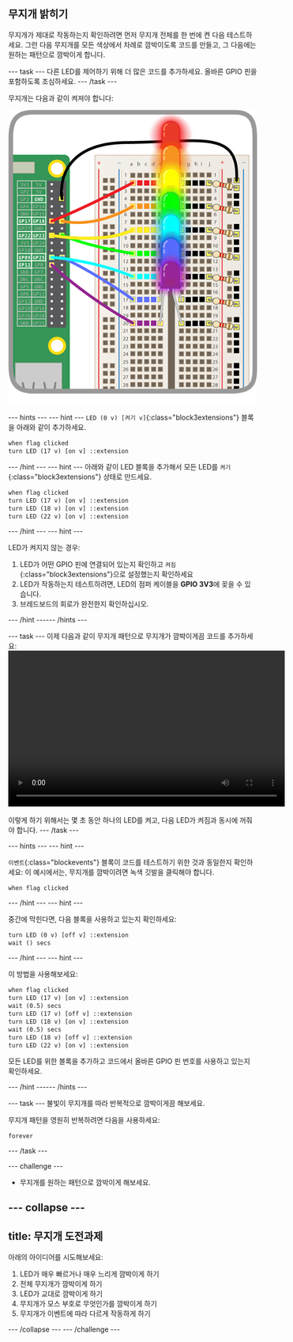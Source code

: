 ## 무지개 밝히기

무지개가 제대로 작동하는지 확인하려면 먼저 무지개 전체를 한 번에 켠 다음 테스트하세요. 그런 다음 무지개를 모든 색상에서 차례로 깜박이도록 코드를 만들고, 그 다음에는 원하는 패턴으로 깜박이게 합니다.

--- task --- 다른 LED를 제어하기 위해 더 많은 코드를 추가하세요. 올바른 GPIO 핀을 포함하도록 조심하세요. --- /task ---

무지개는 다음과 같이 켜져야 합니다:

![불이 켜진 무지개](images/rainbowlit.png)

--- hints ---
 --- hint --- `LED (0 v) [켜기 v]`{:class="block3extensions"} 블록을 아래와 같이 추가하세요.

```blocks3
when flag clicked
turn LED (17 v) [on v] ::extension
```

--- /hint --- --- hint --- 아래와 같이 LED 블록을 추가해서 모든 LED를 `켜기`{:class="block3extensions"} 상태로 만드세요.

```blocks3
when flag clicked
turn LED (17 v) [on v] ::extension
turn LED (18 v) [on v] ::extension
turn LED (22 v) [on v] ::extension
```

--- /hint --- --- hint ---

LED가 켜지지 않는 경우:

1) LED가 어떤 GPIO 핀에 연결되어 있는지 확인하고 `켜짐`{:class="block3extensions"}으로 설정했는지 확인하세요 
2) LED가 작동하는지 테스트하려면, LED의 점퍼 케이블을 **GPIO 3V3**에 꽂을 수 있습니다. 
3) 브레드보드의 회로가 완전한지 확인하십시오.

--- /hint ------ /hints ---

--- task --- 이제 다음과 같이 무지개 패턴으로 무지개가 깜박이게끔 코드를 추가하세요:
<video width="560" height="315" controls> <source src="resources/Scratch-GPIO-Pathways-5.mp4" type="video/mp4"> Your browser does not support the video tag, so try FireFox or Chrome. </video> 

이렇게 하기 위해서는 몇 초 동안 하나의 LED를 켜고, 다음 LED가 켜짐과 동시에 꺼줘야 합니다. --- /task ---

--- hints ---
 --- hint ---

`이벤트`{:class="blockevents"} 블록이 코드를 테스트하기 위한 것과 동일한지 확인하세요: 이 예시에서는, 무지개를 깜박이려면 녹색 깃발을 클릭해야 합니다.

```blocks3
when flag clicked
```

--- /hint --- --- hint ---

중간에 막힌다면, 다음 블록을 사용하고 있는지 확인하세요:

```blocks3
turn LED (0 v) [off v] ::extension
wait () secs
```

--- /hint --- --- hint ---

이 방법을 사용해보세요:

```blocks3
when flag clicked
turn LED (17 v) [on v] ::extension
wait (0.5) secs
turn LED (17 v) [off v] ::extension
turn LED (18 v) [on v] ::extension
wait (0.5) secs
turn LED (18 v) [off v] ::extension
turn LED (22 v) [on v] ::extension
```

모든 LED를 위한 블록을 추가하고 코드에서 올바른 GPIO 핀 번호를 사용하고 있는지 확인하세요.

--- /hint ------ /hints ---

--- task --- 불빛이 무지개를 따라 반복적으로 깜박이게끔 해보세요.

무지개 패턴을 영원히 반복하려면 다음을 사용하세요:

```blocks3
forever
```

--- /task ---

--- challenge ---

+ 무지개를 원하는 패턴으로 깜박이게 해보세요.

--- collapse ---
---
title: 무지개 도전과제
---

아래의 아이디어를 시도해보세요:

 1) LED가 매우 빠르거나 매우 느리게 깜박이게 하기 
 2) 전체 무지개가 깜박이게 하기 
 3) LED가 교대로 깜박이게 하기 
 4) 무지개가 모스 부호로 무엇인가를 깜박이게 하기 
 5) 무지개가 이벤트에 따라 다르게 작동하게 하기

--- /collapse --- --- /challenge ---